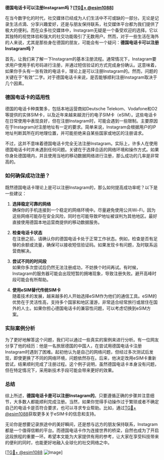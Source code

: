 **德国电话卡可以注册Instagram吗？[[TG💪+ @esim1088](https://t.me/s/esim1088)]**

在当今数字化的时代，社交媒体已经成为人们生活中不可或缺的一部分。无论是记录生活点滴、分享兴趣爱好，还是与朋友保持联系，社交媒体平台都为我们提供了极大的便利。而在众多社交媒体中，Instagram无疑是一个备受欢迎的选择。它以其独特的视觉体验和强大的社交功能吸引了无数用户。然而，对于一些生活在海外的人来说，尤其是那些身在德国的朋友，可能会有一个疑问：**德国电话卡可以注册Instagram吗？**

首先，让我们来了解一下Instagram的基本注册流程。通常情况下，Instagram要求用户使用手机号码进行注册，并通过短信验证的方式完成身份确认。这意味着，如果你手头有一张有效的电话卡，理论上是可以注册Instagram的。然而，问题的关键在于“有效”二字。对于德国电话卡来说，是否能够顺利注册Instagram取决于几个因素。

### 德国电话卡的适用性

德国的电话卡种类繁多，包括本地运营商如Deutsche Telekom、Vodafone和O2等提供的实体SIM卡，以及近年来越来越流行的电子SIM卡（eSIM）。这些电话卡在日常使用中表现良好，但在注册Instagram时，可能会遇到一些限制。主要原因在于Instagram对注册地址有一定的要求。简单来说，Instagram会根据用户的IP地址判断其所在的地理位置，并可能拒绝来自某些国家或地区的注册请求。

不过，这并不意味着德国电话卡完全无法注册Instagram。实际上，许多人在使用德国电话卡时并未遇到任何问题。关键在于选择合适的网络环境和操作方式。如果你身处德国境内，并且使用当地的移动数据网络进行注册，那么成功的几率是非常高的。

### 如何确保成功注册？

既然德国电话卡理论上是可以注册Instagram的，那么如何提高成功率呢？以下是一些建议：

1. **选择稳定可靠的网络**  
   确保你的手机连接到一个稳定的网络环境中。尽量避免使用公共Wi-Fi，因为这些网络可能存在安全风险，同时也可能导致IP地址被误判为其他地区。最好直接使用德国本地运营商提供的移动数据服务。

2. **检查电话卡状态**  
   在注册之前，请确认你的德国电话卡处于正常工作状态。例如，检查是否有足够的余额或流量，确保可以接收短信验证码。如果发现卡有问题，及时联系运营商解决。

3. **尝试不同的时间段**  
   如果你多次尝试后仍然无法注册成功，不妨换个时间再试。有时候，Instagram的服务器可能会出现短暂的拥堵现象，导致注册失败。避开高峰时段可能会有所帮助。

4. **使用eSIM替代传统SIM卡**  
   随着技术的发展，越来越多的人开始选择eSIM作为他们的通信工具。eSIM的优势在于灵活性高，支持多个国家和地区漫游，非常适合经常旅行或居住在国外的人士。如果你担心德国电话卡的兼容性问题，可以考虑切换到eSIM方案。

### 实际案例分析

为了更好地解答这个问题，我们可以通过一些真实的案例来进行分析。有一位网友分享了他的经历：他是一名旅居德国的中国人，在尝试用德国电话卡注册Instagram时遇到了困难。起初他认为是自己的网络问题，但经过多次测试后发现，即使更换了不同的网络环境，问题依然存在。后来，他决定改用eSIM卡重新尝试，结果顺利完成了注册过程。这个例子说明，虽然德国电话卡本身没有问题，但在特定情况下，采用新技术手段可能会带来更好的效果。

### 总结

综上所述，**德国电话卡是可以注册Instagram的**。只要遵循正确的步骤并注意细节，大多数人都能顺利完成注册。当然，如果你觉得手动操作过于繁琐或者不确定自己的电话卡是否符合要求，也可以寻求专业帮助。比如，通过[TG💪+ @esim1088](https://t.me/s/esim1088)获取更多关于eSIM卡的信息和支持。

无论你是想要记录旅途中的美好瞬间，还是想与远方的朋友保持联系，Instagram都是一个值得信赖的平台。而德国电话卡作为连接世界的桥梁，自然也成为了开启这段旅程的重要一环。希望本文能为大家提供有用的参考，让大家在享受科技带来的便利的同时，也能更好地融入全球化的社交网络之中。

[[TG💪+ @esim1088](https://t.me/s/esim1088) ![Image](https://i.postimg.cc/4NQfJmqS/Snipaste-2025-05-13-00-14-12.png)]